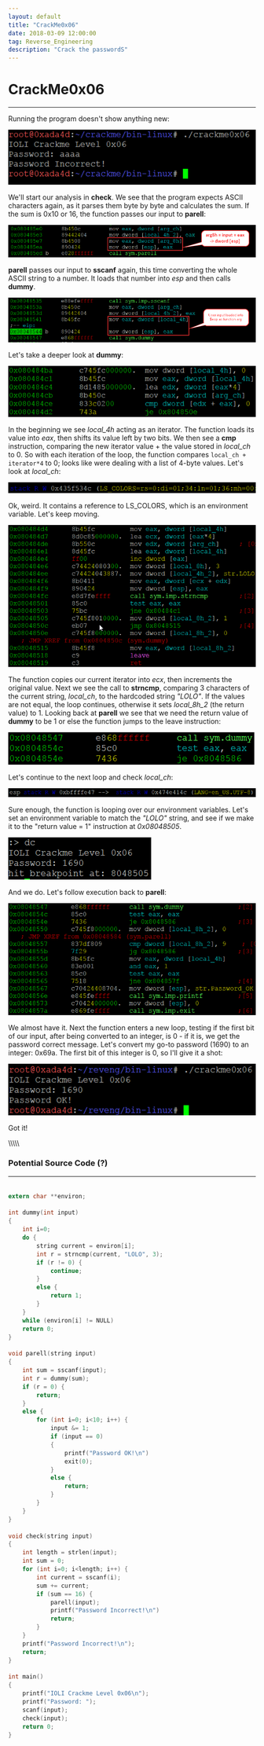 ```yaml
---
layout: default
title: "CrackMe0x06"
date: 2018-03-09 12:00:00
tag: Reverse_Engineering
description: "Crack the passwordS"
---
```


# CrackMe0x06

___

Running the program doesn't show anything new:

![Image](/images/crackme0x06/wrong_pw.png)

We'll start our analysis in **check**. We see that the program expects ASCII characters again, as it parses them byte by byte and calculates the sum. If the sum is 0x10 or 16, the function passes our input to **parell**:

![Image](/images/crackme0x06/sym_check.png)

**parell** passes our input to **sscanf** again, this time converting the whole ASCII string to a number. It loads that number into *esp* and then calls **dummy**.

![Image](/images/crackme0x06/sym_parell.png)

Let's take a deeper look at **dummy**:

![Image](/images/crackme0x06/sym_dummy_1.png)

In the beginning we see *local_4h* acting as an iterator. The function loads its value into *eax*, then shifts its value left by two bits. We then see a **cmp** instruction, comparing the new iterator value + the value stored in *local_ch* to 0. So with each iteration of the loop, the function compares `local_ch + iterator*4` to 0; looks like were dealing with a list of 4-byte values. Let's look at *local_ch*:

![Image](/images/crackme0x06/dummy_arg_ch.png)

Ok, weird. It contains a reference to LS_COLORS, which is an environment variable. Let's keep moving. 

![Image](/images/crackme0x06/sym_dummy_2.png) 

The function copies our current iterator into *ecx*, then increments the original value. Next we see the call to **strncmp**, comparing 3 characters of the current string, *local_ch*, to the hardcoded string *"LOLO"*. If the values are not equal, the loop continues, otherwise it sets *local_8h_2* (the return value) to 1. Looking back at **parell** we see that we need the return value of **dummy** to be 1 or else the function jumps to the leave instruction:

![Image](/images/crackme0x06/sym_parell_2.png)

Let's continue to the next loop and check *local_ch*:

![Image](/images/crackme0x06/dummy_arg_ch_2.png)

Sure enough, the function is looping over our environment variables. Let's set an environment variable to match the *"LOLO"* string, and see if we make it to the "return value = 1" instruction at *0x08048505*.

![Image](/images/crackme0x06/dummy_return_1.png)

And we do. Let's follow execution back to **parell**:

![Image](/images/crackme0x06/sym_parell_ok.png)

We almost have it. Next the function enters a new loop, testing if the first bit of our input, after being converted to an integer, is 0 - if it is, we get the password correct message. Let's convert my go-to password (1690) to an integer: 0x69a. The first bit of this integer is 0, so I'll give it a shot:

![Image](/images/crackme0x06/correct_pw.png)

Got it!

\\\\\\\\\\

### Potential Source Code (?)

___

```c

extern char **environ;

int dummy(int input)
{
	int i=0;
	do {
		string current = environ[i];
		int r = strncmp(current, "LOLO", 3);
		if (r != 0) { 
			continue; 
		}
		else {
			return 1;
		}
	} 
	while (environ[i] != NULL)
	return 0;
}

void parell(string input)
{
	int sum = sscanf(input);
	int r = dummy(sum);
	if (r = 0) {
		return;
	}
	else {
		for (int i=0; i<10; i++) {
			input &= 1;
			if (input == 0)
			{
				printf("Password OK!\n")
				exit(0);
			}
			else {
				return;
			}
		}
	}
}

void check(string input)
{
	int length = strlen(input);
	int sum = 0;
	for (int i=0; i<length; i++) {
		int current = sscanf(i);
		sum += current;
		if (sum == 16) {
			parell(input);
			printf("Password Incorrect!\n")
			return;
		}
	}
	printf("Password Incorrect!\n");
	return;
} 

int main()
{
	printf("IOLI Crackme Level 0x06\n");
	printf("Password: ");
	scanf(input);
	check(input);
	return 0;
}

```

